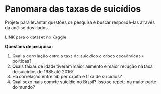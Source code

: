 # Panomara das taxas de suicídios

Projeto para levantar questões de pesquisa e buscar respondê-las através da análise dos dados.

[LINK](https://www.kaggle.com/russellyates88/suicide-rates-overview-1985-to-2016/home) para o dataset no Kaggle.


**Questões de pesquisa:**
1. Qual a correlação entre a taxa de suicídios e crises econômicas e políticas?
2. Quais faixas de idade tiveram maior aumento e maior redução na taxa de suicídios de 1985 até 2016?
3. Há correlação entre pib per capita e taxa de suicídios?
4. Qual sexo mais comete suicídio no Brasil? Isso se repete na maior parte do mundo?